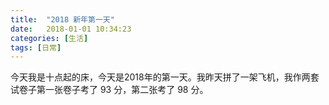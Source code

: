 ```yaml
---
title:  "2018 新年第一天"
date:   2018-01-01 10:34:23
categories: [生活]
tags: [日常]
---
```


今天我是十点起的床，今天是2018年的第一天。我昨天拼了一架飞机，我作两套试卷子第一张卷子考了 93 分，第二张考了 98 分。